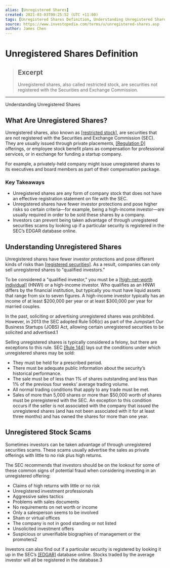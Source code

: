 ```yaml
---
alias: [Unregistered Shares]
created: 2021-03-03T00:25:52 (UTC +11:00)
tags: [Unregistered Shares Definition, Understanding Unregistered Shares]
source: https://www.investopedia.com/terms/u/unregistered-shares.asp
author: James Chen
---
```


# Unregistered Shares Definition

> ## Excerpt
> Unregistered shares, also called restricted stock, are securities not registered with the Securities and Exchange Commission.

---

Understanding Unregistered Shares
## What Are Unregistered Shares?

Unregistered shares, also known as [[restricted stock]](https://www.investopedia.com/terms/r/restrictedstock.asp), are securities that are not registered with the Securities and Exchange Commission (SEC). They are usually issued through private placements, [[Regulation D]](https://www.investopedia.com/terms/r/regulationd.asp) offerings, or employee stock benefit plans as compensation for professional services, or in exchange for funding a startup company.

For example, a privately-held company might issue unregistered shares to its executives and board members as part of their compensation package.

### Key Takeaways

-   Unregistered shares are any form of company stock that does not have an effective registration statement on file with the SEC.
-   Unregistered shares have fewer investor protections and pose higher risks so certain criteria—for example, being a high-income investor—are usually required in order to be sold these shares by a company.
-   Investors can prevent being taken advantage of through unregistered securities scams by looking up if a particular security is registered in the SEC’s EDGAR database online.

## Understanding Unregistered Shares

Unregistered shares have fewer investor protections and pose different kinds of risks than [[registered securities]](https://www.investopedia.com/terms/r/registeredsecurity.asp). As a result, companies can only sell unregistered shares to "qualified investors."

To be considered a "qualified investor," you must be a [[high-net-worth individual]](https://www.investopedia.com/terms/h/hnwi.asp) (HNWI) or a high-income investor. Who qualifies as an HNWI differs by the financial institution, but typically you must have liquid assets that range from six to seven figures. A high-income investor typically has an income of at least $200,000 per year or at least $300,000 per year for married couples.

In the past, soliciting or advertising unregistered shares was prohibited. However, in 2013 the SEC adopted Rule 506(c) as part of the Jumpstart Our Business Startups (JOBS) Act, allowing certain unregistered securities to be solicited and advertised.1

Selling unregistered shares is typically considered a felony, but there are exceptions to this rule. SEC [[Rule 144]](https://www.investopedia.com/terms/r/rule144.asp) lays out the conditions under which unregistered shares may be sold:

-   They must be held for a prescribed period.
-   There must be adequate public information about the security’s historical performance.
-   The sale must be of less than 1% of shares outstanding and less than 1% of the previous four weeks’ average trading volume.
-   All normal trading conditions that apply to any trade must be met.
-   Sales of more than 5,000 shares or more than $50,000 worth of shares must be preregistered with the SEC. An exception to this condition occurs if the seller is not associated with the company that issued the unregistered shares (and has not been associated with it for at least three months) and has owned the shares for more than one year.

## Unregistered Stock Scams

Sometimes investors can be taken advantage of through unregistered securities scams. These scams usually advertise the sales as private offerings with little to no risk plus high returns.

The SEC recommends that investors should be on the lookout for some of these common signs of potential fraud when considering investing in an unregistered offering:

-   Claims of high returns with little or no risk
-   Unregistered investment professionals
-   Aggressive sales tactics
-   Problems with sales documents
-   No requirements on net worth or income
-   Only a salesperson seems to be involved
-   Sham or virtual offices
-   The company is not in good standing or not listed
-   Unsolicited investment offers
-   Suspicious or unverifiable biographies of management or the promoters2

Investors can also find out if a particular security is registered by looking it up in the SEC’s [[EDGAR]](https://www.investopedia.com/terms/e/edgar.asp) database online. Stocks traded by the average investor will all be registered in the database.3
